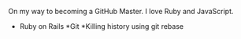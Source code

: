 On my way to becoming a GitHub Master. I love Ruby and JavaScript.

* Ruby on Rails
*Git
*Killing history using git rebase  